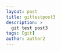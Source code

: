```yaml
---
layout: post
title: gittestpost3
description: >
  git test post3  
tags: [git]
author: author2
---
```

